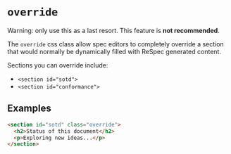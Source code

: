 # `override`

Warning: only use this as a last resort. This feature is **not recommended**.

The `override` css class allow spec editors to completely override a section that would normally be dynamically filled with ReSpec generated content.

Sections you can override include:

- `<section id="sotd">`
- `<section id="conformance">`

## Examples

```html "example": "Completely override the content of 'Status of this Document' section."
<section id="sotd" class="override">
  <h2>Status of this document</h2>
  <p>Exploring new ideas...</p>
</section>
```
